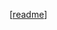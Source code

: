 [[readme]]

[//begin]: # "Autogenerated link references for markdown compatibility"
[readme]: readme.md "readme"
[//end]: # "Autogenerated link references"